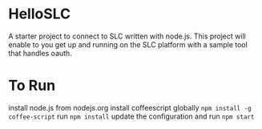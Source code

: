 HelloSLC
========

A starter project to connect to SLC written with node.js.  This project will enable to you get up and running on the SLC platform with a sample tool that handles oauth.


To Run
======

install node.js from nodejs.org
install coffeescript globally `npm install -g coffee-script`
run `npm install`
update the configuration and run `npm start`

